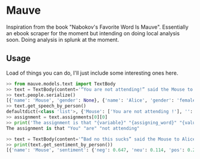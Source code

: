 # Mauve

Inspiration from the book "Nabokov's Favorite Word Is Mauve".
Essentially an ebook scraper for the moment but intending on doing local analysis soon. Doing analysis in splunk at the moment.

## Usage

Load of things you can do, I'll just include some interesting ones here.

```python
>> from mauve.models.text import TextBody
>> text = TextBody(content='“You are not attending!” said the Mouse to Alice severely. “What are you thinking of?”')
>> text.people.serialize()
[{'name': 'Mouse', 'gender': None}, {'name': 'Alice', 'gender': 'female'}]
>> text.get_speech_by_person()
defaultdict(<class 'list'>, {'Mouse': ['You are not attending !'], '': ['What are you thinking of ?']})
>> assignment = text.assignments[0][0]
>> print('The assignment is that "{variable}" "{assigning_word}" "{value}"'.format(variable=assignment[0].text, assigning_word=assignment[1].text, value=assignment[2].text))
The assignment is that "You" "are" "not attending"

>> text = TextBody(content='“Bad no this sucks” said the Mouse to Alice. Alice replied, “Happy Love”')
>> print(text.get_sentiment_by_person())
[{'name': 'Mouse', 'sentiment': {'neg': 0.647, 'neu': 0.114, 'pos': 0.24, 'compound': -0.5559}}, {'name': 'Alice', 'sentiment': {'neg': 0.0, 'neu': 0.0, 'pos': 1.0, 'compound': 0.836}}]
```
